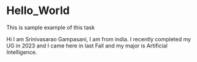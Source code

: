 # Hello_World
This is sample example of this task

Hi I am Srinivasarao Gampasani, I am from india. I recently completed my UG in 2023 and I came here in last Fall and my major is Artificial Intelligence. 
